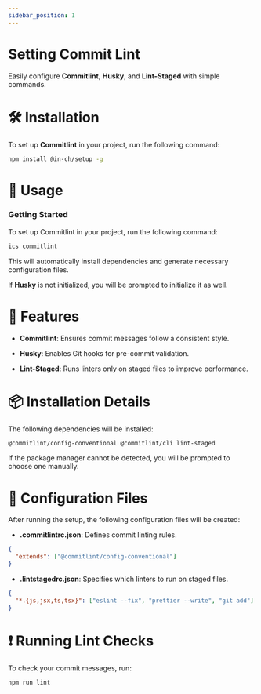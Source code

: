 ```yaml
---
sidebar_position: 1
---
```


# Setting Commit Lint

Easily configure **Commitlint**, **Husky**, and **Lint-Staged** with simple commands.

# 🛠 Installation

To set up **Commitlint** in your project, run the following command:

```bash
npm install @in-ch/setup -g
```

# 🚀 Usage

### Getting Started

To set up Commitlint in your project, run the following command:

```bash
ics commitlint
```

This will automatically install dependencies and generate necessary configuration files.

If **Husky** is not initialized, you will be prompted to initialize it as well.

# 📌 Features

- **Commitlint**: Ensures commit messages follow a consistent style.

- **Husky**: Enables Git hooks for pre-commit validation.

- **Lint-Staged**: Runs linters only on staged files to improve performance.

# 📦 Installation Details

The following dependencies will be installed:

```bash
@commitlint/config-conventional @commitlint/cli lint-staged
```

If the package manager cannot be detected, you will be prompted to choose one manually.

# 🤔 Configuration Files

After running the setup, the following configuration files will be created:

- **.commitlintrc.json**: Defines commit linting rules.

```json
{
  "extends": ["@commitlint/config-conventional"]
}
```

- **.lintstagedrc.json**: Specifies which linters to run on staged files.

```json
{
  "*.{js,jsx,ts,tsx}": ["eslint --fix", "prettier --write", "git add"]
}
```

# ❗ Running Lint Checks

To check your commit messages, run:

```bash
npm run lint
```
